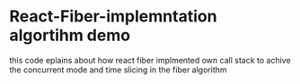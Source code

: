 # React-Fiber-implemntation algortihm demo

this code eplains about how react fiber implmented own call stack to achive the concurrent mode and time slicing in the fiber algorithm
